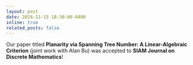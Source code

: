 ```yaml
---
layout: post
date: 2024-11-15 18:30:00-0400
inline: true
related_posts: false
---
```


Our paper titled **Planarity via Spanning Tree Number: A Linear-Algebraic Criterion** (joint work with Alan Bu) was accepted to **SIAM Journal on Discrete Mathematics**!